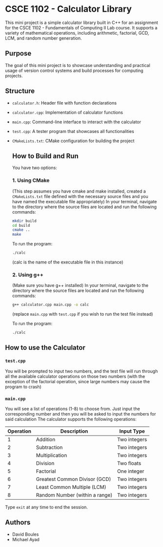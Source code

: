 # CSCE 1102 - Calculator Library

This mini project is a simple calculator library built in C++ for an assignment for the CSCE 1102 - Fundamentals of Computing II Lab course. It supports a variety of mathematical operations, including arithmetic, factorial, GCD, LCM, and random number generation.

## Purpose

The goal of this mini project is to showcase understanding and practical usage of version control systems and build processes for computing projects.

## Structure
- `calculator.h`: Header file with function declarations
- `calculator.cpp`: Implementation of calculator functions
- `main.cpp`: Command-line interface to interact with the calculator
- `test.cpp`: A tester program that showcases all functionalities
- `CMakeLists.txt`: CMake configuration for building the project

  ## How to Build and Run

  You have two options:

  ### 1. Using CMake
  (This step assumes you have cmake and make installed, created a `CMakeLists.txt` file defined with the necessary source files and you have named the executable file appropriately)
  In your terminal, navigate to the directory where the source files are located and run the following commands:
  
  ```bash
  mkdir build
  cd build
  cmake ..
  make
  ```

  To run the program:
  ```bash
  ./calc
  ```
  (calc is the name of the executable file in this instance)

  ### 2. Using g++
  (Make sure you have g++ installed)
  In your terminal, navigate to the directory where the source files are located and run the following commands:

  ```bash
  g++ calculator.cpp main.cpp -o calc
  ```
  (replace `main.cpp` with `test.cpp` if you wish to run the test file instead)

  To run the program:
  ```bash
  ./calc
  ```

## How to use the Calculator
### `test.cpp`
You will be prompted to input two numbers, and the test file will run through all the available calculator operations on those two numbers (with the exception of the factorial operation, since large numbers may cause the program to crash)

### `main.cpp`
You will see a list of operations (1-8) to choose from. Just input the corresponding number and then you will be asked to input the numbers for said calculation
The calculator supports the following operations:

| Operation | Description                         | Input Type   |
|-----------|-------------------------------------|--------------|
| 1         | Addition                            | Two integers |
| 2         | Subtraction                         | Two integers |
| 3         | Multiplication                      | Two integers |
| 4         | Division                            | Two floats   |
| 5         | Factorial                           | One integer  |
| 6         | Greatest Common Divisor (GCD)       | Two integers |
| 7         | Least Common Multiple (LCM)         | Two integers |
| 8         | Random Number (within a range)      | Two integers |

Type `exit` at any time to end the session.

## Authors

- David Boules
- Michael Ayad
